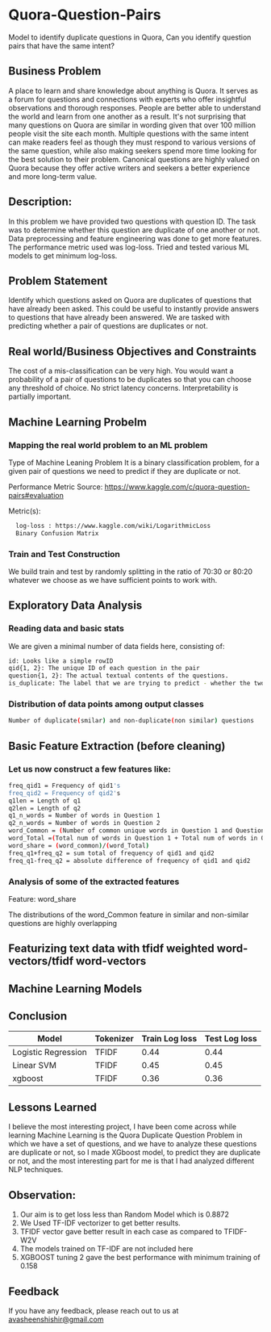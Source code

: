 
# Quora-Question-Pairs
Model to identify duplicate questions in Quora, Can you identify question pairs that have the same intent?

## Business Problem
A place to learn and share knowledge about anything is Quora. It serves as a forum for questions and connections with experts who offer insightful observations and thorough responses. People are better able to understand the world and learn from one another as a result.
It's not surprising that many questions on Quora are similar in wording given that over 100 million people visit the site each month. Multiple questions with the same intent can make readers feel as though they must respond to various versions of the same question, while also making seekers spend more time looking for the best solution to their problem. Canonical questions are highly valued on Quora because they offer active writers and seekers a better experience and more long-term value.

## Description: 
In this problem we have provided two questions with question ID. The task was to determine whether this question are duplicate of one another or not. Data preprocessing and feature engineering was done to get more features. The performance metric used was log-loss. Tried and tested various ML models to get minimum log-loss.

## Problem Statement
Identify which questions asked on Quora are duplicates of questions that have already been asked.
This could be useful to instantly provide answers to questions that have already been answered.
We are tasked with predicting whether a pair of questions are duplicates or not.

## Real world/Business Objectives and Constraints
The cost of a mis-classification can be very high.
You would want a probability of a pair of questions to be duplicates so that you can choose any threshold of choice.
No strict latency concerns.
Interpretability is partially important.

## Machine Learning Probelm
### Mapping the real world problem to an ML problem

Type of Machine Leaning Problem
It is a binary classification problem, for a given pair of questions we need to predict if they are duplicate or not.

Performance Metric
Source: https://www.kaggle.com/c/quora-question-pairs#evaluation

Metric(s):


```bash
  log-loss : https://www.kaggle.com/wiki/LogarithmicLoss
  Binary Confusion Matrix
```

### Train and Test Construction
We build train and test by randomly splitting in the ratio of 70:30 or 80:20 whatever we choose as we have sufficient points to work with.

## Exploratory Data Analysis
### Reading data and basic stats
We are given a minimal number of data fields here, consisting of:



```bash
id: Looks like a simple rowID
qid{1, 2}: The unique ID of each question in the pair
question{1, 2}: The actual textual contents of the questions.
is_duplicate: The label that we are trying to predict - whether the two questions are duplicates of each other.
```

### Distribution of data points among output classes


```bash
Number of duplicate(smilar) and non-duplicate(non similar) questions
```

## Basic Feature Extraction (before cleaning)
### Let us now construct a few features like:




```bash
freq_qid1 = Frequency of qid1's
freq_qid2 = Frequency of qid2's
q1len = Length of q1
q2len = Length of q2
q1_n_words = Number of words in Question 1
q2_n_words = Number of words in Question 2
word_Common = (Number of common unique words in Question 1 and Question 2)
word_Total =(Total num of words in Question 1 + Total num of words in Question 2)
word_share = (word_common)/(word_Total)
freq_q1+freq_q2 = sum total of frequency of qid1 and qid2
freq_q1-freq_q2 = absolute difference of frequency of qid1 and qid2
```

### Analysis of some of the extracted features
Feature: word_share

The distributions of the word_Common feature in similar and non-similar questions are highly overlapping

## Featurizing text data with tfidf weighted word-vectors/tfidf word-vectors
## Machine Learning Models
## Conclusion

| Model             | Tokenizer | Train Log loss | Test Log loss 
| ----------------- | ----------- | -------------| ----------------
| Logistic Regression | TFIDF | 0.44 | 0.44 |
| Linear SVM | TFIDF | 0.45 | 0.45 |
| xgboost | TFIDF | 0.36 | 0.36 |


## Lessons Learned

I believe the most interesting project, I have been come across while learning Machine Learning is the Quora Duplicate Question Problem in which we have a set of questions, and we have to analyze these questions are duplicate or not, so I made XGboost model, to predict they are duplicate or not, and the most interesting part for me is that I had analyzed different NLP techniques.


## Observation:
1. Our aim is to get loss less than Random Model which is 0.8872
2. We Used TF-IDF vectorizer to get better results.
3. TFIDF vector gave better result in each case as compared to TFIDF-W2V
4. The models trained on TF-IDF are not included here
5. XGBOOST tuning 2 gave the best performance with minimum training of 0.158




## Feedback

If you have any feedback, please reach out to us at avasheenshishir@gmail.com







